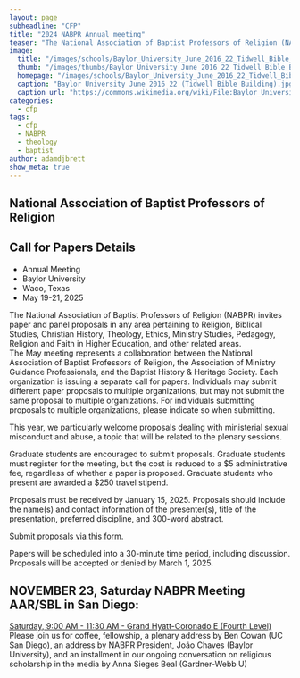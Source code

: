 ```yaml
---
layout: page
subheadline: "CFP"
title: "2024 NABPR Annual meeting"
teaser: "The National Association of Baptist Professors of Religion (NABPR) invites paper and panel proposals for the annual May Meeting, May 20-22, 2024, First Baptist Church, Raleigh, North Carolina."
image:
  title: "/images/schools/Baylor_University_June_2016_22_Tidwell_Bible_Building.jpg"
  thumb: "/images/thumbs/Baylor_University_June_2016_22_Tidwell_Bible_Building_tn.jpg"
  homepage: "/images/schools/Baylor_University_June_2016_22_Tidwell_Bible_Building.jpg"
  caption: "Baylor University June 2016 22 (Tidwell Bible Building).jpg. From Wikimedia Commons, the free media repository"
  caption_url: "https://commons.wikimedia.org/wiki/File:Baylor_University_June_2016_22_(Tidwell_Bible_Building).jpg"
categories:
  - cfp
tags:
  - cfp
  - NABPR
  - theology
  - baptist
author: adamdjbrett
show_meta: true
---
```


## National Association of Baptist Professors of Religion
## Call for Papers Details
- Annual Meeting
- Baylor University
- Waco, Texas
- May 19-21, 2025


The National Association of Baptist Professors of Religion (NABPR) invites paper and panel proposals in any area pertaining to Religion, Biblical Studies, Christian History, Theology, Ethics, Ministry Studies, Pedagogy, Religion and Faith in Higher Education, and other related areas.\
The May meeting represents a collaboration between the National Association of Baptist Professors of Religion, the Association of Ministry Guidance Professionals, and the Baptist History & Heritage Society. Each organization is issuing a separate call for papers. Individuals may submit different paper proposals to multiple organizations, but may not submit the same proposal to multiple organizations. For individuals submitting proposals to multiple organizations, please indicate so when submitting.

This year, we particularly welcome proposals dealing with ministerial sexual misconduct and abuse, a topic that will be related to the plenary sessions.

Graduate students are encouraged to submit proposals. Graduate students must register for the meeting, but the cost is reduced to a $5 administrative fee, regardless of whether a paper is proposed. Graduate students who present are awarded a $250 travel stipend.

Proposals must be received by January 15, 2025. Proposals should include the name(s) and contact information of the presenter(s), title of the presentation, preferred discipline, and 300-word abstract.

[Submit proposals via this form.](https://docs.google.com/forms/d/e/1FAIpQLSd61aoztfFhuXDJ4oqAQrtUog9r-bKQXW26y9GJZQK2WJdq7A/viewform)

Papers will be scheduled into a 30-minute time period, including discussion.
Proposals will be accepted or denied by March 1, 2025.

## NOVEMBER 23, Saturday NABPR Meeting AAR/SBL in San Diego:
[Saturday, 9:00 AM - 11:30 AM - Grand Hyatt-Coronado E (Fourth Level)](https://papers.aarweb.org/online-program-book-print/52533)
Please join us for coffee, fellowship, a plenary address by Ben Cowan (UC San Diego), an address by NABPR President, João Chaves (Baylor University), and an installment in our ongoing conversation on religious scholarship in the media by Anna Sieges Beal (Gardner-Webb U)
